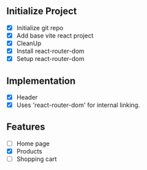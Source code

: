 ## Initialize Project

- [x] Initialize git repo
- [x] Add base vite react project
- [x] CleanUp
- [x] Install react-router-dom
- [x] Setup react-router-dom

## Implementation

- [x] Header
- [x] Uses 'react-router-dom' for internal linking.

## Features

- [ ] Home page
- [x] Products
- [ ] Shopping cart
